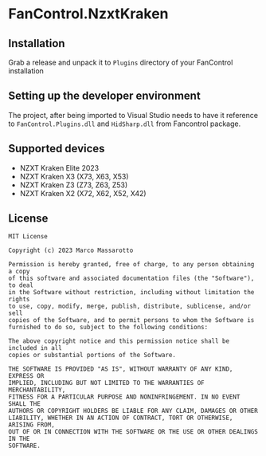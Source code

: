 # FanControl.NzxtKraken

## Installation

Grab a release and unpack it to `Plugins` directory of your FanControl installation

## Setting up the developer environment

The project, after being imported to Visual Studio needs to have it reference to `FanControl.Plugins.dll` and `HidSharp.dll` from Fancontrol package.

## Supported devices

- NZXT Kraken Elite 2023
- NZXT Kraken X3 (X73, X63, X53)
- NZXT Kraken Z3 (Z73, Z63, Z53)
- NZXT Kraken X2 (X72, X62, X52, X42)

## License

```
MIT License

Copyright (c) 2023 Marco Massarotto

Permission is hereby granted, free of charge, to any person obtaining a copy
of this software and associated documentation files (the "Software"), to deal
in the Software without restriction, including without limitation the rights
to use, copy, modify, merge, publish, distribute, sublicense, and/or sell
copies of the Software, and to permit persons to whom the Software is
furnished to do so, subject to the following conditions:

The above copyright notice and this permission notice shall be included in all
copies or substantial portions of the Software.

THE SOFTWARE IS PROVIDED "AS IS", WITHOUT WARRANTY OF ANY KIND, EXPRESS OR
IMPLIED, INCLUDING BUT NOT LIMITED TO THE WARRANTIES OF MERCHANTABILITY,
FITNESS FOR A PARTICULAR PURPOSE AND NONINFRINGEMENT. IN NO EVENT SHALL THE
AUTHORS OR COPYRIGHT HOLDERS BE LIABLE FOR ANY CLAIM, DAMAGES OR OTHER
LIABILITY, WHETHER IN AN ACTION OF CONTRACT, TORT OR OTHERWISE, ARISING FROM,
OUT OF OR IN CONNECTION WITH THE SOFTWARE OR THE USE OR OTHER DEALINGS IN THE
SOFTWARE.
```
